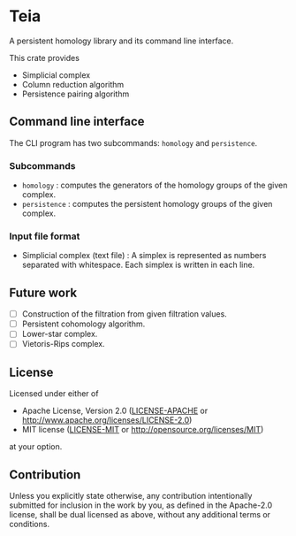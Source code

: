 # Teia

A persistent homology library and its command line interface.

This crate provides

- Simplicial complex
- Column reduction algorithm
- Persistence pairing algorithm

## Command line interface

The CLI program has two subcommands: `homology` and `persistence`.

### Subcommands

- `homology` : computes the generators of the homology groups of the given complex.
- `persistence` : computes the persistent homology groups of the given complex.

### Input file format

- Simplicial complex (text file) : A simplex is represented as numbers separated with whitespace. Each simplex is written in each line.

## Future work

- [ ] Construction of the filtration from given filtration values.
- [ ] Persistent cohomology algorithm.
- [ ] Lower-star complex.
- [ ] Vietoris-Rips complex.

## License

Licensed under either of

 * Apache License, Version 2.0
   ([LICENSE-APACHE](LICENSE-APACHE) or http://www.apache.org/licenses/LICENSE-2.0)
 * MIT license
   ([LICENSE-MIT](LICENSE-MIT) or http://opensource.org/licenses/MIT)

at your option.

## Contribution

Unless you explicitly state otherwise, any contribution intentionally submitted
for inclusion in the work by you, as defined in the Apache-2.0 license, shall be
dual licensed as above, without any additional terms or conditions.
